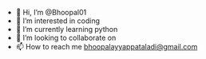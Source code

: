 - 👋 Hi, I’m @Bhoopal01
- 👀 I’m interested in coding
- 🌱 I’m currently learning python
- 💞️ I’m looking to collaborate on 
- 📫 How to reach me bhoopalayyappataladi@gmail.com

<!---
Bhoopal01/Bhoopal01 is a ✨ special ✨ repository because its `README.md` (this file) appears on your GitHub profile.
You can click the Preview link to take a look at your changes.
--->
